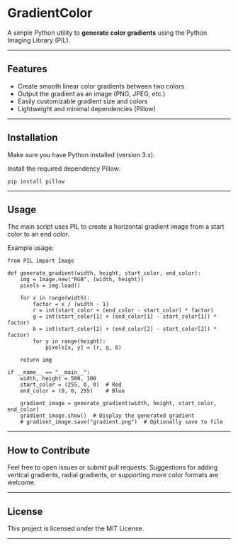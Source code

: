 
# GradientColor

A simple Python utility to **generate color gradients** using the Python Imaging Library (PIL).

---

## Features

- Create smooth linear color gradients between two colors
- Output the gradient as an image (PNG, JPEG, etc.)
- Easily customizable gradient size and colors
- Lightweight and minimal dependencies (Pillow)

---

## Installation

Make sure you have Python installed (version 3.x).

Install the required dependency Pillow:

```
pip install pillow
```

---

## Usage

The main script uses PIL to create a horizontal gradient image from a start color to an end color.

Example usage:

```
from PIL import Image

def generate_gradient(width, height, start_color, end_color):
    img = Image.new("RGB", (width, height))
    pixels = img.load()

    for x in range(width):
        factor = x / (width - 1)
        r = int(start_color + (end_color - start_color) * factor)
        g = int(start_color[1] + (end_color[1] - start_color[1]) * factor)
        b = int(start_color[2] + (end_color[2] - start_color[2]) * factor)
        for y in range(height):
            pixels[x, y] = (r, g, b)

    return img

if __name__ == "__main__":
    width, height = 500, 100
    start_color = (255, 0, 0)  # Red
    end_color = (0, 0, 255)    # Blue

    gradient_image = generate_gradient(width, height, start_color, end_color)
    gradient_image.show()  # Display the generated gradient
    # gradient_image.save("gradient.png")  # Optionally save to file
```

---

## How to Contribute

Feel free to open issues or submit pull requests. Suggestions for adding vertical gradients, radial gradients, or supporting more color formats are welcome.

---

## License

This project is licensed under the MIT License.

---

